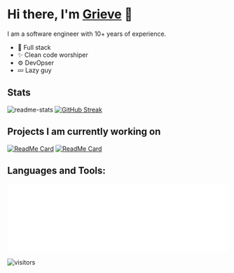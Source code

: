 # Hi there, I'm [Grieve](https://github.com/grieve54706) 👋

I am a software engineer with 10+ years of experience.
- :handbag: Full stack
- :sparkles: Clean code worshiper
- :gear: DevOpser
- :zzz: Lazy guy


## Stats
![readme-stats](https://github-readme-stats.vercel.app/api?username=grieve54706&show_icons=true&theme=tokyonight)
[![GitHub Streak](https://streak-stats.demolab.com?user=grieve54706&theme=tokyonight)](https://git.io/streak-stats)

## Projects I am currently working on
[![ReadMe Card](https://github-readme-stats.vercel.app/api/pin/?username=canner&repo=WrenAI&theme=tokyonight)](https://github.com/Canner/WrenAI)
[![ReadMe Card](https://github-readme-stats.vercel.app/api/pin/?username=canner&repo=wren-engine&theme=tokyonight)](https://github.com/Canner/wren-engine)

## Languages and Tools:
![Metrics](/github-metrics.svg)


![visitors](https://visitor-badge.laobi.icu/badge?page_id=grieve54706.visitor-badge&right_color=#658ED7)
